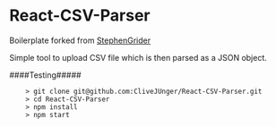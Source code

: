 # React-CSV-Parser

Boilerplate forked from [StephenGrider](https://github.com/StephenGrider/ReduxSimpleStarter)

Simple tool to upload CSV file which is then parsed as a JSON object. 

####Testing#####

```
	> git clone git@github.com:CliveJUnger/React-CSV-Parser.git
	> cd React-CSV-Parser
	> npm install
	> npm start
```

